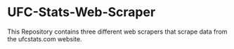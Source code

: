 # UFC-Stats-Web-Scraper
This Repository contains three different web scrapers that scrape data from the ufcstats.com website.
